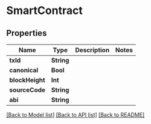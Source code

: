 # SmartContract

## Properties
Name | Type | Description | Notes
------------ | ------------- | ------------- | -------------
**txId** | **String** |  | 
**canonical** | **Bool** |  | 
**blockHeight** | **Int** |  | 
**sourceCode** | **String** |  | 
**abi** | **String** |  | 

[[Back to Model list]](../README.md#documentation-for-models) [[Back to API list]](../README.md#documentation-for-api-endpoints) [[Back to README]](../README.md)


